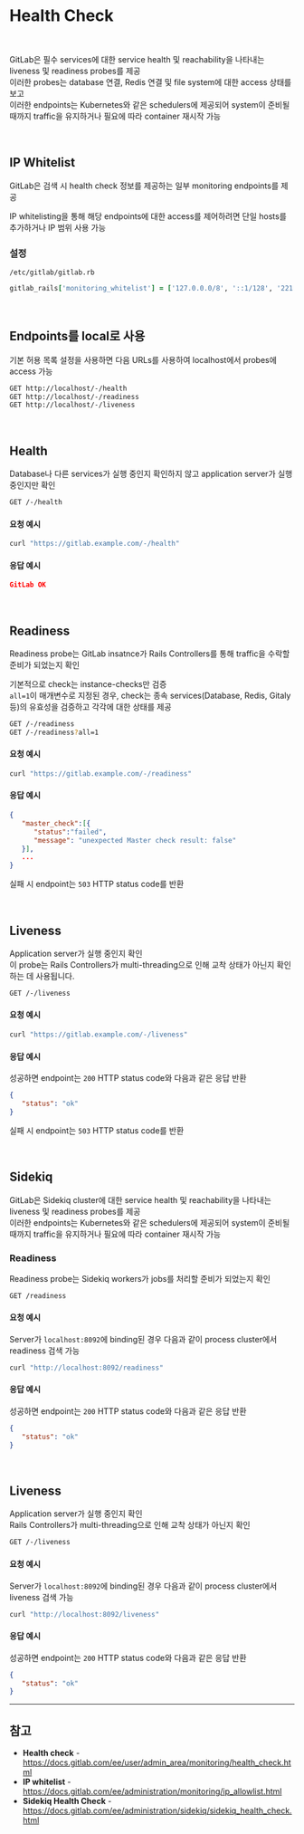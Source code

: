 # Health Check

<br>

GitLab은 필수 services에 대한 service health 및 reachability을 나타내는 liveness 및 readiness probes를 제공  
이러한 probes는 database 연결, Redis 연결 및 file system에 대한 access 상태를 보고  
이러한 endpoints는 Kubernetes와 같은 schedulers에 제공되어 system이 준비될 때까지 traffic을 유지하거나 필요에 따라 container 재시작 가능

<br>

## IP Whitelist
GitLab은 검색 시 health check 정보를 제공하는 일부 monitoring endpoints를 제공

IP whitelisting을 통해 해당 endpoints에 대한 access를 제어하려면 단일 hosts를 추가하거나 IP 범위 사용 가능

### 설정
`/etc/gitlab/gitlab.rb`  
```ruby
gitlab_rails['monitoring_whitelist'] = ['127.0.0.0/8', '::1/128', '221.148.114.22/32']
```

<br>

## Endpoints를 local로 사용
기본 허용 목록 설정을 사용하면 다음 URLs를 사용하여 localhost에서 probes에 access 가능

```bash
GET http://localhost/-/health
GET http://localhost/-/readiness
GET http://localhost/-/liveness
```

<br>

## Health
Database나 다른 services가 실행 중인지 확인하지 않고 application server가 실행 중인지만 확인

```bash
GET /-/health
```

#### 요청 예시
```bash
curl "https://gitlab.example.com/-/health"
```

#### 응답 예시
```json
GitLab OK
```

<br>

## Readiness
Readiness probe는 GitLab insatnce가 Rails Controllers를 통해 traffic을 수락할 준비가 되었는지 확인

기본적으로 check는 instance-checks만 검증  
`all=1`이 매개변수로 지정된 경우, check는 종속 services(Database, Redis, Gitaly 등)의 유효성을 검증하고 각각에 대한 상태를 제공

```bash
GET /-/readiness
GET /-/readiness?all=1
```

#### 요청 예시
```bash
curl "https://gitlab.example.com/-/readiness"
```

#### 응답 예시
```json
{
   "master_check":[{
      "status":"failed",
      "message": "unexpected Master check result: false"
   }],
   ...
}
```

실패 시 endpoint는 `503` HTTP status code를 반환

<br>

## Liveness
Application server가 실행 중인지 확인  
이 probe는 Rails Controllers가 multi-threading으로 인해 교착 상태가 아닌지 확인하는 데 사용됩니다.

```bash
GET /-/liveness
```

#### 요청 예시
```bash
curl "https://gitlab.example.com/-/liveness"
```

#### 응답 예시
성공하면 endpoint는 `200` HTTP status code와 다음과 같은 응답 반환

```json
{
   "status": "ok"
}
```

실패 시 endpoint는 `503` HTTP status code를 반환

<br>

## Sidekiq
GitLab은 Sidekiq cluster에 대한 service health 및 reachability을 나타내는 liveness 및 readiness probes를 제공  
이러한 endpoints는 Kubernetes와 같은 schedulers에 제공되어 system이 준비될 때까지 traffic을 유지하거나 필요에 따라 container 재시작 가능

### Readiness
Readiness probe는 Sidekiq workers가 jobs를 처리할 준비가 되었는지 확인

```bash
GET /readiness
```

#### 요청 예시
Server가 `localhost:8092`에 binding된 경우 다음과 같이 process cluster에서 readiness 검색 가능

```bash
curl "http://localhost:8092/readiness"
```

#### 응답 예시
성공하면 endpoint는 `200` HTTP status code와 다음과 같은 응답 반환

```json
{
   "status": "ok"
}
```

<br>

## Liveness
Application server가 실행 중인지 확인  
Rails Controllers가 multi-threading으로 인해 교착 상태가 아닌지 확인

```bash
GET /-/liveness
```

#### 요청 예시
Server가 `localhost:8092`에 binding된 경우 다음과 같이 process cluster에서 liveness 검색 가능

```bash
curl "http://localhost:8092/liveness"
```

#### 응답 예시
성공하면 endpoint는 `200` HTTP status code와 다음과 같은 응답 반환

```json
{
   "status": "ok"
}
```

<hr>

## 참고
- **Health check** - https://docs.gitlab.com/ee/user/admin_area/monitoring/health_check.html
- **IP whitelist** - https://docs.gitlab.com/ee/administration/monitoring/ip_allowlist.html
- **Sidekiq Health Check** - https://docs.gitlab.com/ee/administration/sidekiq/sidekiq_health_check.html
